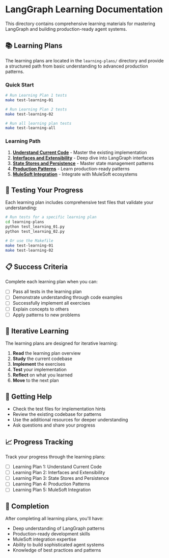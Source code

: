 # LangGraph Learning Documentation

This directory contains comprehensive learning materials for mastering LangGraph and building production-ready agent systems.

## 📚 Learning Plans

The learning plans are located in the `learning-plans/` directory and provide a structured path from basic understanding to advanced production patterns.

### Quick Start

```bash
# Run Learning Plan 1 tests
make test-learning-01

# Run Learning Plan 2 tests  
make test-learning-02

# Run all learning plan tests
make test-learning-all
```

### Learning Path

1. **[Understand Current Code](learning-plans/01-understand-current-code.md)** - Master the existing implementation
2. **[Interfaces and Extensibility](learning-plans/02-interfaces-and-extensibility.md)** - Deep dive into LangGraph interfaces
3. **[State Stores and Persistence](learning-plans/03-state-stores-and-persistence.md)** - Master state management patterns
4. **[Production Patterns](learning-plans/04-production-patterns.md)** - Learn production-ready patterns
5. **[MuleSoft Integration](learning-plans/05-mulesoft-integration.md)** - Integrate with MuleSoft ecosystems

## 🧪 Testing Your Progress

Each learning plan includes comprehensive test files that validate your understanding:

```bash
# Run tests for a specific learning plan
cd learning-plans
python test_learning_01.py
python test_learning_02.py

# Or use the Makefile
make test-learning-01
make test-learning-02
```

## 📋 Success Criteria

Complete each learning plan when you can:
- [ ] Pass all tests in the learning plan
- [ ] Demonstrate understanding through code examples
- [ ] Successfully implement all exercises
- [ ] Explain concepts to others
- [ ] Apply patterns to new problems

## 🔄 Iterative Learning

The learning plans are designed for iterative learning:

1. **Read** the learning plan overview
2. **Study** the current codebase
3. **Implement** the exercises
4. **Test** your implementation
5. **Reflect** on what you learned
6. **Move** to the next plan

## 🤝 Getting Help

- Check the test files for implementation hints
- Review the existing codebase for patterns
- Use the additional resources for deeper understanding
- Ask questions and share your progress

## 📈 Progress Tracking

Track your progress through the learning plans:

- [ ] Learning Plan 1: Understand Current Code
- [ ] Learning Plan 2: Interfaces and Extensibility
- [ ] Learning Plan 3: State Stores and Persistence
- [ ] Learning Plan 4: Production Patterns
- [ ] Learning Plan 5: MuleSoft Integration

## 🎉 Completion

After completing all learning plans, you'll have:
- Deep understanding of LangGraph patterns
- Production-ready development skills
- MuleSoft integration expertise
- Ability to build sophisticated agent systems
- Knowledge of best practices and patterns
